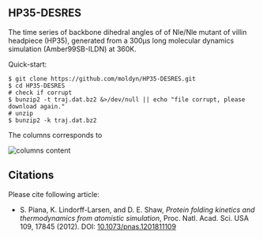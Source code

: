 ## HP35-DESRES
The time series of backbone dihedral angles of of Nle/Nle mutant of villin headpiece (HP35), generated from a 300μs long molecular dynamics simulation (Amber99SB-ILDN) at 360K.

Quick-start:
``` 
$ git clone https://github.com/moldyn/HP35-DESRES.git
$ cd HP35-DESRES
# check if corrupt
$ bunzip2 -t traj.dat.bz2 &>/dev/null || echo "file corrupt, please download again."
# unzip
$ bunzip2 -k traj.dat.bz2

```

The columns corresponds to

<img src="https://latex.codecogs.com/svg.latex?\phi_2\;\psi_2\;\phi_3\;\psi_3\;\ldots\;\phi_{33}\;\psi_{33}\;\phi_{34}\;\psi_{34}" title="columns content" />


## Citations
Please cite following article:
  - S. Piana, K. Lindorff-Larsen, and D. E. Shaw, *Protein folding kinetics and thermodynamics from atomistic simulation*,
    Proc. Natl. Acad. Sci. USA 109, 17845 (2012).
    DOI: [10.1073/pnas.1201811109](https://doi.org/10.1073/pnas.1201811109)
